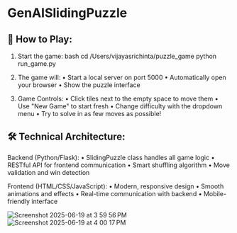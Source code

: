 # GenAISlidingPuzzle

## 🚀 How to Play:

1. Start the game:
  bash
   cd /Users/vijayasrichinta/puzzle_game
   python run_game.py
   

2. The game will:
   • Start a local server on port 5000
   • Automatically open your browser
   • Show the puzzle interface

3. Game Controls:
   • Click tiles next to the empty space to move them
   • Use "New Game" to start fresh
   • Change difficulty with the dropdown menu
   • Try to solve in as few moves as possible!

## 🛠️ Technical Architecture:

Backend (Python/Flask):
• SlidingPuzzle class handles all game logic
• RESTful API for frontend communication
• Smart shuffling algorithm
• Move validation and win detection

Frontend (HTML/CSS/JavaScript):
• Modern, responsive design
• Smooth animations and effects
• Real-time communication with backend
• Mobile-friendly interface

![Screenshot 2025-06-19 at 3 59 56 PM](https://github.com/user-attachments/assets/2f41f667-6532-4b98-a7e5-af44916239f2)
![Screenshot 2025-06-19 at 4 00 17 PM](https://github.com/user-attachments/assets/65d6e9ec-ee0d-4331-a813-66b281edec08)
